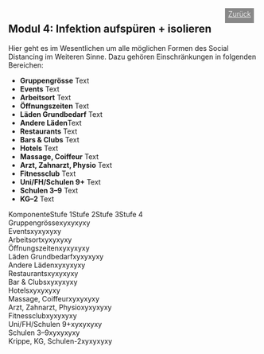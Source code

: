 <html>
  <head>
    <title>Modul 4</title>
    <meta charset="utf-8" />
    <meta http-equiv="expires" content="0">
  <style>
 /* FONTS */
 @import url("https://fonts.googleapis.com/css?family=Open+Sans+Condensed:300,700");
</style>
  </head>
  <body>
 <div style="display:flex;"><h2>Modul 4: Infektion aufspüren + isolieren</h2> <div style="margin-left:2em;padding:3px 6px 0 6px;background-color:#888;color:#fff;font-weight:300;height:27px!important;"><a href="main" style="color:#fff;">Zurück</a></div></div>
    <div class="twocol">
    <div class="ntext">
      Hier geht es im Wesentlichen um alle möglichen Formen des Social Distancing im Weiteren Sinne. Dazu gehören Einschränkungen in folgenden Bereichen:
      <ul>
        <li><strong>Gruppengrösse</strong> Text</li>
        <li><strong>Events</strong> Text</li>
        <li><strong>Arbeitsort</strong> Text</li>
        <li><strong>Öffnungszeiten</strong> Text</li>
        <li><strong>Läden Grundbedarf</strong> Text</li>
        <li><strong>Andere Läden</strong>Text</li>
        <li><strong>Restaurants</strong> Text</li>
        <li><strong>Bars & Clubs</strong> Text</li>
        <li><strong>Hotels</strong> Text</li>
        <li><strong>Massage, Coiffeur</strong> Text</li>
        <li><strong>Arzt, Zahnarzt, Physio</strong> Text</li>
        <li><strong>Fitnessclub</strong> Text</li>
        <li><strong>Uni/FH/Schulen 9+</strong> Text</li>
        <li><strong>Schulen 3–9</strong> Text</li>
        <li><strong>KG–2</strong> Text</li>
      </ul>
    </div>
  </div>
  <div class="ntable" style="display:flex;width:100%;min-width:400px;">
    <div class="tbl5 st0">
      Komponente
    </div>
    <div class="tbl5 st1">
      Stufe 1
    </div>
    <div class="tbl5 st2">
      Stufe 2
    </div>
    <div class="tbl5 st3">
      Stufe 3
    </div>
    <div class="tbl5 st4">
      Stufe 4
    </div>
    </div>
  <div class="ntbl" style="display:flex;width:100%;min-width:400px;">
    <div class="tbl5 s0">
      Gruppengrösse
    </div>
    <div class="tbl5 s1">
     xy
    </div>
     <div class="tbl5 s2">
      xy
    </div>
     <div class="tbl5 s3">
      xy
    </div>
     <div class="tbl5 s4">
      xy
    </div>
  </div>
  <div class="ntbl" style="display:flex;width:100%;min-width:400px;">
    <div class="tbl5 s0">
      Events
    </div>
    <div class="tbl5 s1">
      xy
    </div>
     <div class="tbl5 s2">
      xy
    </div>
     <div class="tbl5 s3">
      xy
    </div>
     <div class="tbl5 s4">
     xy
    </div>
  </div>
  <div class="ntbl" style="display:flex;width:100%;min-width:400px;">
    <div class="tbl5 s0">
      Arbeitsort
    </div>
    <div class="tbl5 s1">
      xy
    </div>
     <div class="tbl5 s2">
      xy
    </div>
     <div class="tbl5 s3">
      xy
    </div>
     <div class="tbl5 s4">
     xy
    </div>
  </div>
  <div class="ntbl" style="display:flex;width:100%;min-width:400px;">
    <div class="tbl5 s0">
      Öffnungszeiten
    </div>
    <div class="tbl5 s1">
     xy
    </div>
     <div class="tbl5 s2">
      xy
    </div>
     <div class="tbl5 s3">
      xy
    </div>
     <div class="tbl5 s4">
      xy
    </div>
  </div>
  <div class="ntbl" style="display:flex;width:100%;min-width:400px;">
    <div class="tbl5 s0">
      Läden Grundbedarf
    </div>
    <div class="tbl5 s1">
     xy
    </div>
     <div class="tbl5 s2">
      xy
    </div>
     <div class="tbl5 s3">
      xy
    </div>
     <div class="tbl5 s4">
      xy
    </div>
  </div>
    <div class="ntbl" style="display:flex;width:100%;min-width:400px;">
    <div class="tbl5 s0">
      Andere Läden
    </div>
    <div class="tbl5 s1">
     xy
    </div>
     <div class="tbl5 s2">
      xy
    </div>
     <div class="tbl5 s3">
      xy
    </div>
     <div class="tbl5 s4">
      xy
    </div>
  </div>
    <div class="ntbl" style="display:flex;width:100%;min-width:400px;">
    <div class="tbl5 s0">
      Restaurants
    </div>
    <div class="tbl5 s1">
     xy
    </div>
     <div class="tbl5 s2">
      xy
    </div>
     <div class="tbl5 s3">
      xy
    </div>
     <div class="tbl5 s4">
      xy
    </div>
  </div>
    <div class="ntbl" style="display:flex;width:100%;min-width:400px;">
    <div class="tbl5 s0">
      Bar & Clubs
    </div>
    <div class="tbl5 s1">
     xy
    </div>
     <div class="tbl5 s2">
      xy
    </div>
     <div class="tbl5 s3">
      xy
    </div>
     <div class="tbl5 s4">
      xy
    </div>
  </div>
    <div class="ntbl" style="display:flex;width:100%;min-width:400px;">
    <div class="tbl5 s0">
      Hotels
    </div>
    <div class="tbl5 s1">
     xy
    </div>
     <div class="tbl5 s2">
      xy
    </div>
     <div class="tbl5 s3">
      xy
    </div>
     <div class="tbl5 s4">
      xy
    </div>
  </div>
    <div class="ntbl" style="display:flex;width:100%;min-width:400px;">
    <div class="tbl5 s0">
      Massage, Coiffeur
    </div>
    <div class="tbl5 s1">
     xy
    </div>
     <div class="tbl5 s2">
      xy
    </div>
     <div class="tbl5 s3">
      xy
    </div>
     <div class="tbl5 s4">
      xy
    </div>
  </div>
    <div class="ntbl" style="display:flex;width:100%;min-width:400px;">
    <div class="tbl5 s0">
      Arzt, Zahnarzt, Physio
    </div>
    <div class="tbl5 s1">
     xy
    </div>
     <div class="tbl5 s2">
      xy
    </div>
     <div class="tbl5 s3">
      xy
    </div>
     <div class="tbl5 s4">
      xy
    </div>
  </div>
    <div class="ntbl" style="display:flex;width:100%;min-width:400px;">
    <div class="tbl5 s0">
     Fitnessclub
    </div>
    <div class="tbl5 s1">
     xy
    </div>
     <div class="tbl5 s2">
      xy
    </div>
     <div class="tbl5 s3">
      xy
    </div>
     <div class="tbl5 s4">
      xy
    </div>
  </div>
    <div class="ntbl" style="display:flex;width:100%;min-width:400px;">
    <div class="tbl5 s0">
      Uni/FH/Schulen 9+
    </div>
    <div class="tbl5 s1">
     xy
    </div>
     <div class="tbl5 s2">
      xy
    </div>
     <div class="tbl5 s3">
      xy
    </div>
     <div class="tbl5 s4">
      xy
    </div>
  </div>
    <div class="ntbl" style="display:flex;width:100%;min-width:400px;">
    <div class="tbl5 s0">
      Schulen 3–9
    </div>
    <div class="tbl5 s1">
     xy
    </div>
     <div class="tbl5 s2">
      xy
    </div>
     <div class="tbl5 s3">
      xy
    </div>
     <div class="tbl5 s4">
      xy
    </div>
  </div>
    <div class="ntbl" style="display:flex;width:100%;min-width:400px;">
    <div class="tbl5 s0">
      Krippe, KG, Schulen-2
    </div>
    <div class="tbl5 s1">
     xy
    </div>
     <div class="tbl5 s2">
      xy
    </div>
     <div class="tbl5 s3">
      xy
    </div>
     <div class="tbl5 s4">
      xy
    </div>
  </div>
